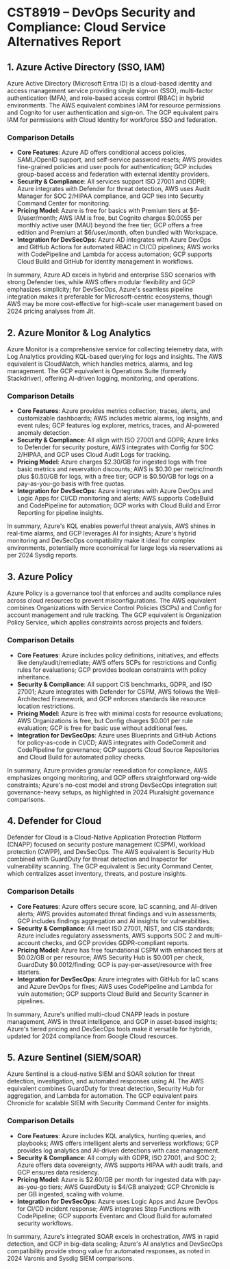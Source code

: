 # CST8919 – DevOps Security and Compliance: Cloud Service Alternatives Report

## 1. Azure Active Directory (SSO, IAM)

Azure Active Directory (Microsoft Entra ID) is a cloud-based identity and access management service providing single sign-on (SSO), multi-factor authentication (MFA), and role-based access control (RBAC) in hybrid environments. The AWS equivalent combines IAM for resource permissions and Cognito for user authentication and sign-on. The GCP equivalent pairs IAM for permissions with Cloud Identity for workforce SSO and federation.

### Comparison Details
- **Core Features**: Azure AD offers conditional access policies, SAML/OpenID support, and self-service password resets; AWS provides fine-grained policies and user pools for authentication; GCP includes group-based access and federation with external identity providers.
- **Security & Compliance**: All services support ISO 27001 and GDPR; Azure integrates with Defender for threat detection, AWS uses Audit Manager for SOC 2/HIPAA compliance, and GCP ties into Security Command Center for monitoring.
- **Pricing Model**: Azure is free for basics with Premium tiers at $6-9/user/month; AWS IAM is free, but Cognito charges $0.0055 per monthly active user (MAU) beyond the free tier; GCP offers a free edition and Premium at $6/user/month, often bundled with Workspace.
- **Integration for DevSecOps**: Azure AD integrates with Azure DevOps and GitHub Actions for automated RBAC in CI/CD pipelines; AWS works with CodePipeline and Lambda for access automation; GCP supports Cloud Build and GitHub for identity management in workflows.

In summary, Azure AD excels in hybrid and enterprise SSO scenarios with strong Defender ties, while AWS offers modular flexibility and GCP emphasizes simplicity; for DevSecOps, Azure's seamless pipeline integration makes it preferable for Microsoft-centric ecosystems, though AWS may be more cost-effective for high-scale user management based on 2024 pricing analyses from Jit.

## 2. Azure Monitor & Log Analytics
Azure Monitor is a comprehensive service for collecting telemetry data, with Log Analytics providing KQL-based querying for logs and insights. The AWS equivalent is CloudWatch, which handles metrics, alarms, and log management. The GCP equivalent is Operations Suite (formerly Stackdriver), offering AI-driven logging, monitoring, and operations.

### Comparison Details
- **Core Features**: Azure provides metrics collection, traces, alerts, and customizable dashboards; AWS includes metric alarms, log insights, and event rules; GCP features log explorer, metrics, traces, and AI-powered anomaly detection.
- **Security & Compliance**: All align with ISO 27001 and GDPR; Azure links to Defender for security posture, AWS integrates with Config for SOC 2/HIPAA, and GCP uses Cloud Audit Logs for tracking.
- **Pricing Model**: Azure charges $2.30/GB for ingested logs with free basic metrics and reservation discounts; AWS is $0.30 per metric/month plus $0.50/GB for logs, with a free tier; GCP is $0.50/GB for logs on a pay-as-you-go basis with free quotas.
- **Integration for DevSecOps**: Azure integrates with Azure DevOps and Logic Apps for CI/CD monitoring and alerts; AWS supports CodeBuild and CodePipeline for automation; GCP works with Cloud Build and Error Reporting for pipeline insights.

In summary, Azure's KQL enables powerful threat analysis, AWS shines in real-time alarms, and GCP leverages AI for insights; Azure's hybrid monitoring and DevSecOps compatibility make it ideal for complex environments, potentially more economical for large logs via reservations as per 2024 Sysdig reports.

## 3. Azure Policy
Azure Policy is a governance tool that enforces and audits compliance rules across cloud resources to prevent misconfigurations. The AWS equivalent combines Organizations with Service Control Policies (SCPs) and Config for account management and rule tracking. The GCP equivalent is Organization Policy Service, which applies constraints across projects and folders.

### Comparison Details
- **Core Features**: Azure includes policy definitions, initiatives, and effects like deny/audit/remediate; AWS offers SCPs for restrictions and Config rules for evaluations; GCP provides boolean constraints with policy inheritance.
- **Security & Compliance**: All support CIS benchmarks, GDPR, and ISO 27001; Azure integrates with Defender for CSPM, AWS follows the Well-Architected Framework, and GCP enforces standards like resource location restrictions.
- **Pricing Model**: Azure is free with minimal costs for resource evaluations; AWS Organizations is free, but Config charges $0.001 per rule evaluation; GCP is free for basic use without additional fees.
- **Integration for DevSecOps**: Azure uses Blueprints and GitHub Actions for policy-as-code in CI/CD; AWS integrates with CodeCommit and CodePipeline for governance; GCP supports Cloud Source Repositories and Cloud Build for automated policy checks.

In summary, Azure provides granular remediation for compliance, AWS emphasizes ongoing monitoring, and GCP offers straightforward org-wide constraints; Azure's no-cost model and strong DevSecOps integration suit governance-heavy setups, as highlighted in 2024 Pluralsight governance comparisons.

## 4. Defender for Cloud
Defender for Cloud is a Cloud-Native Application Protection Platform (CNAPP) focused on security posture management (CSPM), workload protection (CWPP), and DevSecOps. The AWS equivalent is Security Hub combined with GuardDuty for threat detection and Inspector for vulnerability scanning. The GCP equivalent is Security Command Center, which centralizes asset inventory, threats, and posture insights.

### Comparison Details
- **Core Features**: Azure offers secure score, IaC scanning, and AI-driven alerts; AWS provides automated threat findings and vuln assessments; GCP includes findings aggregation and AI insights for vulnerabilities.
- **Security & Compliance**: All meet ISO 27001, NIST, and CIS standards; Azure includes regulatory assessments, AWS supports SOC 2 and multi-account checks, and GCP provides GDPR-compliant reports.
- **Pricing Model**: Azure has free foundational CSPM with enhanced tiers at $0.02/GB or per resource; AWS Security Hub is $0.001 per check, GuardDuty $0.0012/finding; GCP is pay-per-asset/resource with free starters.
- **Integration for DevSecOps**: Azure integrates with GitHub for IaC scans and Azure DevOps for fixes; AWS uses CodePipeline and Lambda for vuln automation; GCP supports Cloud Build and Security Scanner in pipelines.

In summary, Azure's unified multi-cloud CNAPP leads in posture management, AWS in threat intelligence, and GCP in asset-based insights; Azure's tiered pricing and DevSecOps tools make it versatile for hybrids, updated for 2024 compliance from Google Cloud resources.

## 5. Azure Sentinel (SIEM/SOAR)
Azure Sentinel is a cloud-native SIEM and SOAR solution for threat detection, investigation, and automated responses using AI. The AWS equivalent combines GuardDuty for threat detection, Security Hub for aggregation, and Lambda for automation. The GCP equivalent pairs Chronicle for scalable SIEM with Security Command Center for insights.

### Comparison Details
- **Core Features**: Azure includes KQL analytics, hunting queries, and playbooks; AWS offers intelligent alerts and serverless workflows; GCP provides log analytics and AI-driven detections with case management.
- **Security & Compliance**: All comply with GDPR, ISO 27001, and SOC 2; Azure offers data sovereignty, AWS supports HIPAA with audit trails, and GCP ensures data residency.
- **Pricing Model**: Azure is $2.60/GB per month for ingested data with pay-as-you-go tiers; AWS GuardDuty is $4/GB analyzed; GCP Chronicle is per GB ingested, scaling with volume.
- **Integration for DevSecOps**: Azure uses Logic Apps and Azure DevOps for CI/CD incident response; AWS integrates Step Functions with CodePipeline; GCP supports Eventarc and Cloud Build for automated security workflows.

In summary, Azure's integrated SOAR excels in orchestration, AWS in rapid detection, and GCP in big-data scaling; Azure's AI analytics and DevSecOps compatibility provide strong value for automated responses, as noted in 2024 Varonis and Sysdig SIEM comparisons.
